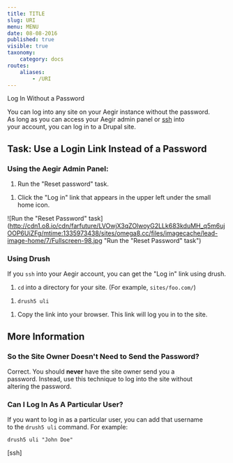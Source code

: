 ```yaml
---
title: TITLE
slug: URI
menu: MENU
date: 08-08-2016
published: true
visible: true
taxonomy:
    category: docs
routes:
    aliases:
        - /URI
---
```

Log In Without a Password

You can log into any site on your Aegir instance without the password.\
As long as you can access your Aegir admin panel or [ssh](ssh) into\
your account, you can log in to a Drupal site.

Task: Use a Login Link Instead of a Password
--------------------------------------------

### Using the Aegir Admin Panel:

1.  Run the "Reset password" task.

<!-- -->

1.  Click the "Log in" link that appears in the upper left under the
    small home icon.

![Run the "Reset Password" task](http://cdn1.o8.io/cdn/farfuture/LVOwjX3qZOlwoyG2LLk683kduMH_q5m6ujOOP6UiZFg/mtime:1335973438/sites/omega8.cc/files/imagecache/lead-image-home/7/Fullscreen-98.jpg "Run the "Reset Password" task")

### Using Drush

If you `ssh` into your Aegir account, you can get the "Log in" link
using drush.

1.  `cd` into a directory for your site. (For example, `sites/foo.com/`)

<!-- -->

1.  `drush5 uli`

<!-- -->

1.  Copy the link into your browser. This link will log you in to
    the site.

More Information
----------------

### So the Site Owner Doesn't Need to Send the Password?

Correct. You should **never** have the site owner send you a\
password. Instead, use this technique to log into the site without\
altering the password.

### Can I Log In As A Particular User?

If you want to log in as a particular user, you can add that username\
to the `drush5 uli` command. For example:

`drush5 uli "John Doe"`

\[ssh\]
